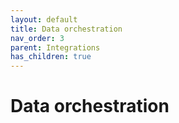 ```yaml
---
layout: default
title: Data orchestration
nav_order: 3
parent: Integrations
has_children: true
---
```


# Data orchestration
